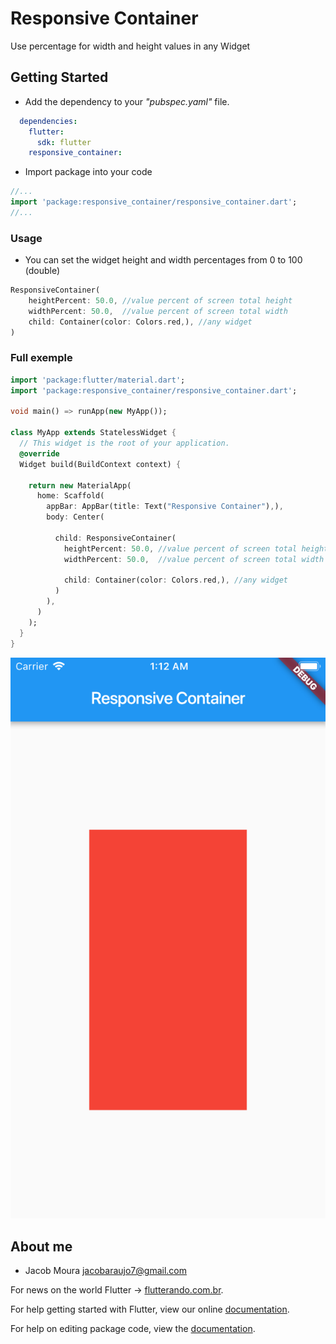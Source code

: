 # Responsive Container

Use percentage for width and height values in any Widget


## Getting Started

- Add the dependency to your *"pubspec.yaml"* file.

```yaml
  dependencies:
    flutter:
      sdk: flutter
    responsive_container:
```

- Import package into your code

```dart
//...
import 'package:responsive_container/responsive_container.dart';
//...
```

### Usage

- You can set the widget height and width percentages from 0 to 100 (double)

```dart
ResponsiveContainer(
    heightPercent: 50.0, //value percent of screen total height
    widthPercent: 50.0,  //value percent of screen total width
    child: Container(color: Colors.red,), //any widget
)

```

### Full exemple

```dart
import 'package:flutter/material.dart';
import 'package:responsive_container/responsive_container.dart';

void main() => runApp(new MyApp());

class MyApp extends StatelessWidget {
  // This widget is the root of your application.
  @override
  Widget build(BuildContext context) {

    return new MaterialApp(
      home: Scaffold(
        appBar: AppBar(title: Text("Responsive Container"),),
        body: Center(

          child: ResponsiveContainer(
            heightPercent: 50.0, //value percent of screen total height
            widthPercent: 50.0,  //value percent of screen total width

            child: Container(color: Colors.red,), //any widget
          )
        ),
      )
    );
  }
}

```
![alt text](https://raw.githubusercontent.com/jacobaraujo7/responsive_container/branch/screenshot.png)

## About me

- Jacob Moura <jacobaraujo7@gmail.com>

For news on the world Flutter -> [flutterando.com.br](https://flutterando.com.br).

For help getting started with Flutter, view our online [documentation](https://flutter.io/).

For help on editing package code, view the [documentation](https://flutter.io/developing-packages/).
